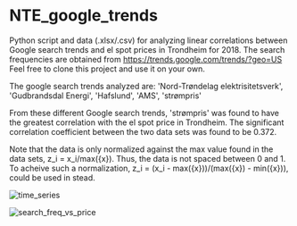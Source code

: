 # NTE_google_trends
Python script and data (.xlsx/.csv) for analyzing linear correlations between Google search trends and el spot prices in Trondheim for 2018. The search frequencies are obtained from https://trends.google.com/trends/?geo=US Feel free to clone this project and use it on your own.

The google search trends analyzed are: 'Nord-Trøndelag elektrisitetsverk', 'Gudbrandsdal Energi', 'Hafslund', 'AMS', 'strømpris'

From these different Google search trends, 'strømpris' was found to have the greatest correlation with the el spot price in Trondheim. The significant correlation coefficient between the two data sets was found to be 0.372. 

Note that the data is only normalized against the max value found in the data sets, z_i = x_i/max({x}). Thus, the data is not spaced between 0 and 1. To acheive such a normalization, z_i = (x_i - max({x}))/(max({x}) - min({x})), could be used in stead.

![time_series](https://user-images.githubusercontent.com/32704599/60349561-28e03c00-99c2-11e9-8fb2-83b020fdce3e.png)

![search_freq_vs_price](https://user-images.githubusercontent.com/32704599/60349688-5cbb6180-99c2-11e9-9484-884df9fb0c25.png)
